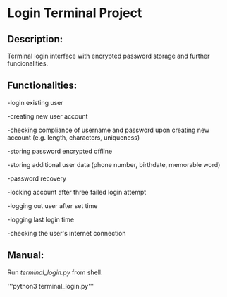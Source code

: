 # Login Terminal Project
## Description:
Terminal login interface with encrypted password storage and further funcionalities.
## Functionalities:
-login existing user

-creating new user account

-checking compliance of username and password upon creating new account (e.g. length, characters, uniqueness)

-storing password encrypted offline

-storing additional user data (phone number, birthdate, memorable word)

-password recovery

-locking account after three failed login attempt

-logging out user after set time

-logging last login time

-checking the user's internet connection

## Manual:
Run _terminal_login.py_ from shell:

'''python3 terminal_login.py'''
